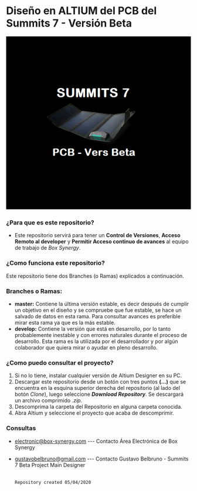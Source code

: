 # Diseño en ALTIUM del PCB del Summits 7 - Versión Beta #

![picture](images/icon_bitbucket.png)

### ¿Para que es este repositorio? ###

 - Este repositorio servirá para tener un **Control de Versiones**, **Acceso Remoto al developer** y **Permitir Acceso continuo de avances** al equipo de trabajo de *Box Synergy*.

### ¿Como funciona este repositorio? ###
Este repositorio tiene dos Branches (o Ramas) explicados a continuación.
### Branches o Ramas: ###
* **master:** Contiene la última versión estable, es decir después de cumplir un objetivo en el diseño y se compruebe que fue estable, se hace un salvado de datos en esta rama. Para consultar avances es preferible mirar esta rama ya que es la más estable.
* **develop:** Contiene la versión que está en desarrollo, por lo tanto probablemente inestable y con errores naturales durante el proceso de desarrollo. Esta rama es la utilizada por el desarrollador y por algún colaborador que quiera mirar o ayudar en pleno desarrollo.

### ¿Como puedo consultar el proyecto? ###
1. Si no lo tiene, instalar cualquier versión de Altium Designer en su PC.
2. Descargar este repositorio desde un botón con tres puntos **(...)** que se encuentra en la esquina superior derecha del repositorio (al lado del botón *Clone*), luego seleccione ***Download Repository***. Se descargará un archivo comprimido *.zip*.
3. Descomprima la carpeta del Repositorio en alguna carpeta conocida.
4. Abra Altium y seleccione el proyecto que acaba de descomprimir.

### Consultas ###
- electronic@box-synergy.com	---  Contacto Área Electrónica de Box Synergy
- gustavobelbruno@gmail.com		---  Contacto Gustavo Belbruno - Summits 7 Beta Project Main Designer


																					Repository created 05/04/2020